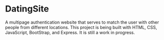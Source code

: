 # DatingSite

A multipage authentication website that serves to match the user with other people from different locations.
This project is being built with HTML, CSS, JavaScript, BootStrap, and Express. It is still a work in progress.
